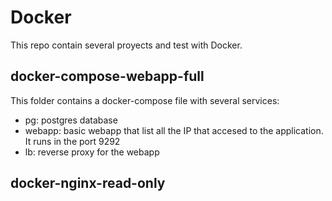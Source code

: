 # Docker

This repo contain several proyects and test with Docker.

## docker-compose-webapp-full

This folder contains a docker-compose file with several services:

+ pg: postgres database
+ webapp: basic webapp that list all the IP that accesed to the application. It runs in the port 9292
+ lb: reverse proxy for the webapp


## docker-nginx-read-only
